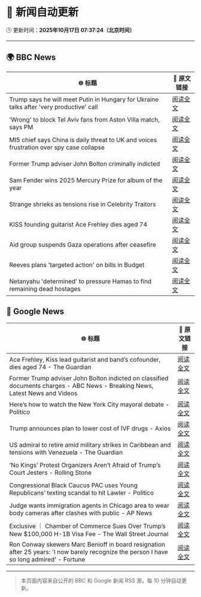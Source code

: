 # 🧠 新闻自动更新

🕒 更新时间：**2025年10月17日 07:37:24（北京时间）**

---

## 🌍 BBC News

| 🌐 标题 | 🔗 原文链接 |
|--------|-------------|
| Trump says he will meet Putin in Hungary for Ukraine talks after 'very productive' call | [阅读全文](https://www.bbc.com/news/articles/crmxz37nv3zo?at_medium=RSS&at_campaign=rss) |
| 'Wrong' to block Tel Aviv fans from Aston Villa match, says PM | [阅读全文](https://www.bbc.com/news/articles/c205gnz5p8xo?at_medium=RSS&at_campaign=rss) |
| MI5 chief says China is daily threat to UK and voices frustration over spy case collapse | [阅读全文](https://www.bbc.com/news/articles/c0ex172rxwzo?at_medium=RSS&at_campaign=rss) |
| Former Trump adviser John Bolton criminally indicted | [阅读全文](https://www.bbc.com/news/articles/cgql2qzkz5zo?at_medium=RSS&at_campaign=rss) |
| Sam Fender wins 2025 Mercury Prize for album of the year | [阅读全文](https://www.bbc.com/news/articles/cp3dnjd9g4go?at_medium=RSS&at_campaign=rss) |
| Strange shrieks as tensions rise in Celebrity Traitors | [阅读全文](https://www.bbc.com/news/articles/cjr04nwnq57o?at_medium=RSS&at_campaign=rss) |
| KISS founding guitarist Ace Frehley dies aged 74 | [阅读全文](https://www.bbc.com/news/articles/cj41vwgv47no?at_medium=RSS&at_campaign=rss) |
| Aid group suspends Gaza operations after ceasefire | [阅读全文](https://www.bbc.com/news/articles/cgjd783ywn3o?at_medium=RSS&at_campaign=rss) |
| Reeves plans 'targeted action' on bills in Budget | [阅读全文](https://www.bbc.com/news/articles/c8eykkgdze5o?at_medium=RSS&at_campaign=rss) |
| Netanyahu 'determined' to pressure Hamas to find remaining dead hostages | [阅读全文](https://www.bbc.com/news/articles/c4gkm0243wzo?at_medium=RSS&at_campaign=rss) |

## 📰 Google News

| 🌐 标题 | 🔗 原文链接 |
|--------|-------------|
| Ace Frehley, Kiss lead guitarist and band’s cofounder, dies aged 74 - The Guardian | [阅读全文](https://news.google.com/rss/articles/CBMimwFBVV95cUxOMHlVaElxT3lva1pKMFRqUDZSNGpyYmhnMzNydXNEdW5hTHg3YnFNdExyWjk3Mm4zdzJVSjFZUGNYRnd6blQzSjB1bWRUb2FUOHEzVzlTTV9haTRQRjRMZXhwd0kyQm9CZmt1V1J6U1lUREF0VmZZV1Bsbmk3ZHBYRGxEcDJsRGdsWGJXbXlxZS1fUmRDQ2pXVkJQVQ?oc=5) |
| Former Trump adviser John Bolton indicted on classified documents charges - ABC News - Breaking News, Latest News and Videos | [阅读全文](https://news.google.com/rss/articles/CBMiqAFBVV95cUxPbkZPeDNKOTl2MWFNcFdjVFFGWktreUZ3RzhGbUM3d3ZiYnFmZGZpMzRQNVRhTUdCNmpnTld3UlN2SXJIOHJLRzJ1aUNFM2lESzNHTlZfTVNMLURHSWlDR3ZXcWZXeklzQXBiQ2NNWWtRS3BWN0NXYmZvVlhSdFdLbUZZeGxPUjRuRGlzYmk5NkQwQWYzSXNWeUJWNFFMajNhN2FfaHFsY1HSAa4BQVVfeXFMT0pYajhUMGx1QUJNTDlQd3JNdHdaNVIydkFGb1dLTkpDSDJlaVlPWk1RdG9zTFhXSUNSME1jMXBZVFdKMkxHRGowNGNGWDJGaThSUUd3V2d1ekpiNjBxdi1lNzNKOHh2bm1WT2N3b1dsNnU0cUM3cGpNNUF2Q19JUXNMZ0F2MzhTZEZoT2pwajlOVE02TUdVTC1zSGRVRmlablFHNFllRFRDRW1jd09B?oc=5) |
| Here’s how to watch the New York City mayoral debate - Politico | [阅读全文](https://news.google.com/rss/articles/CBMixwFBVV95cUxQcXFMY0lOWDVwMzc4SWpzNHdrOHFUMmJYSENvb1d3QlZGUmdzQWJfdXA5MVNLOGZOeGoyREJfV3dfcWVQOUR6a2k5NEU2dlZQVnFuM0tCMnd2eVpzY0w2UTBkUkU0MXBhYVIwNEM2VjVxYU5kLUhacXhTNEZpMXc0SDVqZG5Jd0JUWWtZaU12Q3dGXzdLMGxrYjl6S080Rmw0dnNjYUpKZG1aTDFFMDVhNjZCRFdkVVJyZWxOajNzekVoREdMUlN3?oc=5) |
| Trump announces plan to lower cost of IVF drugs - Axios | [阅读全文](https://news.google.com/rss/articles/CBMibkFVX3lxTE9mT2RaNlpuckpTSGJJdVJRRW00VzFTMHotT25MRFV3QVM5YmhmWlZtNkFSQVJHaVpydzJGbmo4anpEZFA0WEE3clNHMFBScEJJSXoyQlZEeXVfWG1oc1Vha2FNUmh6LTFjVGhQSFF3?oc=5) |
| US admiral to retire amid military strikes in Caribbean and tensions with Venezuela - The Guardian | [阅读全文](https://news.google.com/rss/articles/CBMikgFBVV95cUxNR0g5V2dSWThWTkZGaXk0OEJoaDBvdFNUeHp1SkRkdVhrbFo4R3BpNzJiWkV0eUpOVERkVmMza3Q3NlNUenl6dVlicGx1NmhIME8tcWM3aVBpejZ0NzlleGhoSnZKQnFvTlkzOWoySU9rQmlEdjVTckFLWE1vaG5UVjdOTi02Y19OMWx6NjVVWG1mQQ?oc=5) |
| ‘No Kings’ Protest Organizers Aren’t Afraid of Trump’s Court Jesters - Rolling Stone | [阅读全文](https://news.google.com/rss/articles/CBMiqAFBVV95cUxQeUtnNzV3YnpLTWlnbC12SExWbHZsdHNWR01qd2dkRXh4VEswNVk5V243emY3MjVsWDkzNHNNUExZcXhCUk42OV9VWTAySUZyRnFuOEtMdjdyMC00Y3Y3Q0Y5QkhBUzRiUEhQbC1Md3ZOMDAxS1dqMG9WdTBuMWRlQWMxRVh5WUxGeVhwTk9mV3FWaWZ2NUw0Q1hzRUhLa2RfZE1jWkptN3Q?oc=5) |
| Congressional Black Caucus PAC uses Young Republicans’ texting scandal to hit Lawler - Politico | [阅读全文](https://news.google.com/rss/articles/CBMioAFBVV95cUxOcFVaMHZzUHBWdnhHeFdtdDdlZElnNFIxY2kyc0ZjSW9sTEh6TVFvT2FfWHlrcDU1MklyRVA1M180SmEyUlFibzVvM1Jnc3FmRGp3RkZkUTFwX2VKVXRqRmhrSTRZSndKbnlsRXdhQWpXbi01T0gxZGtpa1hvWmo3TWJ0QmloSEs1RjBoYWladFlLckx3MzVNcEE4UUE5RGZQ?oc=5) |
| Judge wants immigration agents in Chicago area to wear body cameras after clashes with public - AP News | [阅读全文](https://news.google.com/rss/articles/CBMimwFBVV95cUxNZ2tSWnNjd2k3RmdVMkFhQUFYRThybGctOXN5MElNUkpnMmpGcGZaZkNUVHVXa25KZ2Jqa0JQRU8tMENRb0czNGd1NzJndkxaNUZzSTVmd1dScElXVFd4XzdRZ0xDSGJHS0NzZ3hNX2ZQZHhGZUh3RnV3VWVyZ2RWdzE5YXEyQVR0a2hqTVdCR3NtVHJqWnQ5cDNfMA?oc=5) |
| Exclusive ｜ Chamber of Commerce Sues Over Trump’s New $100,000 H-1B Visa Fee - The Wall Street Journal | [阅读全文](https://news.google.com/rss/articles/CBMilgFBVV95cUxQVUtoejh3TEdDM1E3WXpYNTFjRVhJb1VFYkY5Wlp3OWRYS3NCbXJsV2RoTkZxRVRoZmZjd3NjS256SjUzNXdLMWl0emZlU2dSYXhCakdteFJHRkc5UFpORTI1S3U4XzVBVWhldEg2VVdveGt3TjBPbGppR3B6THF5SlRKeUx5TzJjWE1DY2tXdW9Cd1N1eUE?oc=5) |
| Ron Conway skewers Marc Benioff in board resignation after 25 years: 'I now barely recognize the person I have so long admired' - Fortune | [阅读全文](https://news.google.com/rss/articles/CBMiowFBVV95cUxONk9DY0N4UzNNVGJYc2ZnbmZUYmV6RHhpRnE5Qzd5dWNaX18wZ3VTQktPY1I2VVBnYlB1V2FfVzVZdG1oRlpNdk5JZDN4eWtjV0EtenBjMHRvVFN3Y1lRNVVaWjJVLWlVM1pmUUF4eUsyLThjZk5TRW02R21SbWVpT0ZKQ2ItMm9OX0NrMk85ZGpMQWZlY2xYek1GVjZ5R3otUVBr?oc=5) |

---
> 本页面内容来自公开的 BBC 和 Google 新闻 RSS 源，每 10 分钟自动更新。